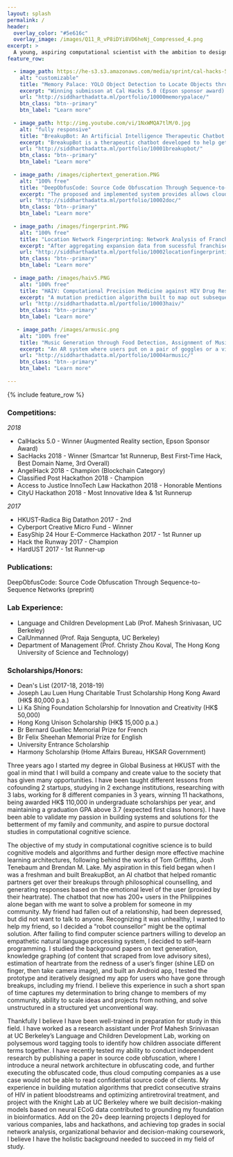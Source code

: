```yaml
---
layout: splash
permalink: /
header:
  overlay_color: "#5e616c"
  overlay_image: /images/Q11_R_vP8iDYi8VD6heNj_Compressed_4.png
excerpt: >
  A young, aspiring computational scientist with the ambition to design new tools to solve larger problems.<br />
feature_row:

  - image_path: https://he-s3.s3.amazonaws.com/media/sprint/cal-hacks-50/team/475490/e253ebdepson_goggles_lq.PNG
    alt: "customizable"
    title: "Memory Palace: YOLO Object Detection to Locate Objects through Speech Recognition"
    excerpt: "Winning submisson at Cal Hacks 5.0 (Epson sponsor award). Our team developed a pair of display goggles that helps patients with Alzheimer's or other visual/mental disabilities in locating their personal belongings. Users verbalize the item they are searching for (typically items from the COCO image dataset), and all objects detected would be highlighted."
    url: "http://siddharthadatta.ml/portfolio/10000memorypalace/"
    btn_class: "btn--primary"
    btn_label: "Learn more"
    
  - image_path: http://img.youtube.com/vi/1NxWMQA7tlM/0.jpg
    alt: "fully responsive"
    title: "BreakupBot: An Artificial Intelligence Therapeutic Chatbot Conducting Empathetic Counselling via Heartrate Sentimental Analysis"
    excerpt: "BreakupBot is a therapeutic chatbot developed to help get over romantic breakups. Organically acquired 200+ users of varying demographics. The system, initially built to help people who could not get over breakups, uses scraped content from dating sites and builds a philosophical counselling knowledge graph as the decision tree for generating responses to user input."
    url: "http://siddharthadatta.ml/portfolio/10001breakupbot/"
    btn_class: "btn--primary"
    btn_label: "Learn more"
    
  - image_path: /images/ciphertext_generation.PNG
    alt: "100% free"
    title: "DeepObfusCode: Source Code Obfuscation Through Sequence-to-Sequence Networks"
    excerpt: "The proposed and implemented system provides allows cloud computing companies to execute obfuscated code (non-plaintext source code), and allows clients to obfucate code through a seq2seq-based obfuscation network. Other than the applications of neural network archictectures in source code obfuscation, the paper released also introduces a quantitative framework to evaluate obfuscation methods."
    url: "http://siddharthadatta.ml/portfolio/10002doc/"
    btn_class: "btn--primary"
    btn_label: "Learn more"     
    
  - image_path: /images/fingerprint.PNG
    alt: "100% free"
    title: "Location Network Fingerprinting: Network Analysis of Franchise Expansion"
    excerpt: "After aggregating expansion data from sucessful franchises/chains from many industries (including fast food, supermarkets, coffee, ...), we developed network analysis algorithms that identified statistically-likely patterns or fingerprints of expansion success. Specifically, we found that certain succesful firms tended to expand in certain ways that consolidated their success. We found the results to be 98% statistically significant, and pitched the system as a service for firms intending to expand within the US but are strategically unsure how."
    url: "http://siddharthadatta.ml/portfolio/10002locationfingerprinting/"
    btn_class: "btn--primary"
    btn_label: "Learn more"     
    
  - image_path: /images/haiv5.PNG
    alt: "100% free"
    title: "HAIV: Computational Precision Medicine against HIV Drug Resistance"
    excerpt: "A mutation prediction algorithm built to map out subsequent mutations of a strain of HIV virus in a person's bloodstream over n timesteps, and can be further used in optimizing antiretroviral treatment (allocating the right medication at the right time to avoid drug resistance)."
    url: "http://siddharthadatta.ml/portfolio/10003haiv/"
    btn_class: "btn--primary"
    btn_label: "Learn more"     
    
   - image_path: /images/armusic.png
    alt: "100% free"
    title: "Music Generation through Food Detection, Assignment of Music Notes to Distinct Items, and Utensil Impact Detection"
    excerpt: "An AR system where users put on a pair of goggles or a visualizer above highlights the food on the table, and users use their utensils to generate individualized music notes from tapping their food."
    url: "http://siddharthadatta.ml/portfolio/10004armusic/"
    btn_class: "btn--primary"
    btn_label: "Learn more"  
    
---
```


{% include feature_row %}


### Competitions:
*2018*
+ CalHacks 5.0 - Winner (Augmented Reality section, Epson Sponsor Award)
+ SacHacks 2018 - Winner (Smartcar 1st Runnerup, Best First-Time Hack, Best Domain Name, 3rd Overall)
+ AngelHack 2018 - Champion (Blockchain Category)
+ Classified Post Hackathon 2018 - Champion
+ Access to Justice InnoTech Law Hackathon 2018 - Honorable Mentions
+ CityU Hackathon 2018 - Most Innovative Idea & 1st Runnerup

*2017*
+ HKUST-Radica Big Datathon 2017 - 2nd
+ Cyberport Creative Micro Fund - Winner
+ EasyShip 24 Hour E-Commerce Hackathon 2017 - 1st Runner up
+ Hack the Runway 2017 - Champion
+ HardUST 2017 - 1st Runner-up

### Publications:
DeepObfusCode: Source Code Obfuscation Through Sequence-to-Sequence Networks (preprint)

### Lab Experience:
+ Language and Children Development Lab (Prof. Mahesh Srinivasan, UC Berkeley)
+ CalUnmanned (Prof. Raja Sengupta, UC Berkeley)
+ Department of Management (Prof. Christy Zhou Koval, The Hong Kong University of Science and Technology)

### Scholarships/Honors:
+ Dean's List (2017-18, 2018-19)
+ Joseph Lau Luen Hung Charitable Trust Scholarship Hong Kong Award (HK$ 80,000 p.a.)
+ Li Ka Shing Foundation Scholarship for Innovation and Creativity (HK$ 50,000)
+ Hong Kong Unison Scholarship (HK$ 15,000 p.a.)
+ Br Bernard Guellec Memorial Prize for French
+ Br Felix Sheehan Memorial Prize for English
+ University Entrance Scholarship
+ Harmony Scholarship (Home Affairs Bureau, HKSAR Government)


Three years ago I started my degree in Global Business at HKUST with the goal in mind that I will build a company and create value to the society that has given many opportunities. I have been taught different lessons from cofounding 2 startups, studying in 2 exchange institutions, researching with 3 labs, working for 8 different companies in 3 years, winning 11 hackathons, being awarded HK$ 110,000 in undergraduate scholarships per year, and maintaining a graduation GPA above 3.7 (expected first class honors). I have been able to validate my passion in building systems and solutions for the betterment of my family and community, and aspire to pursue doctoral studies in computational cognitive science. 

The objective of my study in computational cognitive science is to build cognitive models and algorithms and further design more effective machine learning architectures, following behind the works of Tom Griffiths, Josh Tenebaum and Brendan M. Lake. My aspiration in this field began when I was a freshman and built BreakupBot, an AI chatbot that helped romantic partners get over their breakups through philosophical counselling, and generating responses based on the emotional level of the user (proxied by their heartrate). The chatbot that now has 200+ users in the Philippines alone began with me want to solve a problem for someone in my community. My friend had fallen out of a relationship, had been depressed, but did not want to talk to anyone. Recognizing it was unhealthy, I wanted to help my friend, so I decided a “robot counsellor” might be the optimal solution. After failing to find computer science partners willing to develop an empathetic natural language processing system, I decided to self-learn programming. I studied the background papers on text generation, knowledge graphing (of content that scraped from love advisory sites), estimation of heartrate from the redness of a user’s finger (shine LED on finger, then take camera image), and built an Android app, I tested the prototype and iteratively designed my app for users who have gone through breakups, including my friend. I believe this experience in such a short span of time captures my determination to bring change to members of my community, ability to scale ideas and projects from nothing, and solve unstructured in a structured yet unconventional way.

Thankfully I believe I have been well-trained in preparation for study in this field. I have worked as a research assistant under Prof Mahesh Srinivasan at UC Berkeley’s Language and Children Development Lab, working on polysemous word tagging tools to identify how children associate different terms together. I have recently tested my ability to conduct independent research by publishing a paper in source code obfuscation, where I introduce a neural network architecture in obfuscating code, and further executing the obfuscated code, thus cloud computing companies as a use case would not be able to read confidential source code of clients. My experience in building mutation algorithms that predict consecutive strains of HIV in patient bloodstreams and optimizing antiretroviral treatment, and project with the Knight Lab at UC Berkeley where we built decision-making models based on neural ECoG data contributed to grounding my foundation in bioinformatics. Add on the 20+ deep learning projects I deployed for various companies, labs and hackathons, and achieving top grades in social network analysis, organizational behavior and decision-making coursework, I believe I have the holistic background needed to succeed in my field of study. 
